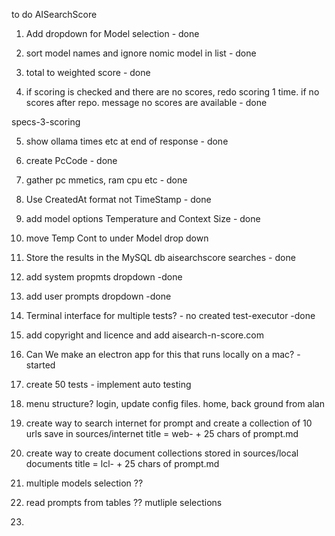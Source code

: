 to do AISearchScore

1. Add dropdown for Model selection - done

2. sort model names and ignore nomic model in list - done

3. total to weighted score - done

4. if scoring is checked and there are no scores, redo scoring 1 time. if no scores after repo. message no scores are available - done

specs-3-scoring

5. show ollama times etc at end of response - done

6. create PcCode - done

7. gather pc mmetics, ram cpu etc - done

8. Use CreatedAt format not TimeStamp - done

9. add model options Temperature and Context Size - done

10. move Temp Cont to under Model drop down

11. Store the results in the MySQL db aisearchscore searches - done

12. add system propmts dropdown -done

13. add user prompts dropdown -done

14. Terminal interface for multiple tests? - no created test-executor  -done

15. add copyright and licence and add aisearch-n-score.com  

15. Can We make an electron app for this that runs locally on a mac? -started

16. create 50 tests - implement auto testing

17. menu structure?  login, update config files. home, back ground from alan

18. create way to search internet for prompt and create a collection of 10  urls save in sources/internet title = web- + 25 chars of prompt.md 

19.  create way to create document collections stored in sources/local documents title = lcl- + 25 chars of prompt.md

20. multiple models selection ??

21. read prompts from tables ?? mutliple selections

22. 









